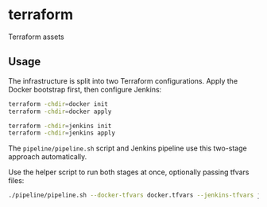 # terraform
Terraform assets

## Usage

The infrastructure is split into two Terraform configurations. Apply the Docker bootstrap first, then configure Jenkins:

```bash
terraform -chdir=docker init
terraform -chdir=docker apply

terraform -chdir=jenkins init
terraform -chdir=jenkins apply
```

The `pipeline/pipeline.sh` script and Jenkins pipeline use this two-stage approach automatically.

Use the helper script to run both stages at once, optionally passing tfvars files:

```bash
./pipeline/pipeline.sh --docker-tfvars docker.tfvars --jenkins-tfvars jenkins.tfvars
```
